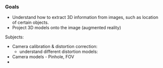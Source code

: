 ### Goals
- Understand how to extract 3D information from images, such as location of certain objects.
- Project 3D models onto the image (augmented reality)

Subjects:
- Camera calibration & distortion correction:
	- understand different distortion models:
- Camera models - Pinhole, FOV
- 
